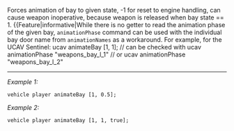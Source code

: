 Forces animation of bay to given state, -1 for reset to engine handling, can cause weapon inoperative, because weapon is released when bay state == 1.
{{Feature|informative|While there is no getter to read the animation phase of the given bay, `animationPhase` command can be used with the individual bay door name from `animationNames` as a workaround.
For example, for the UCAV Sentinel:
<sqf>ucav animateBay [1, 1];
// can be checked with
ucav animationPhase "weapons_bay_l_1"
// or
ucav animationPhase "weapons_bay_l_2"
</sqf>


---
*Example 1:*
```sqf
vehicle player animateBay [1, 0.5];
```

*Example 2:*
```sqf
vehicle player animateBay [1, 1, true];
```